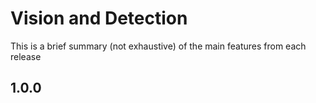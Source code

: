 # Vision and Detection

This is a brief summary (not exhaustive) of the main features from each release

## 1.0.0
